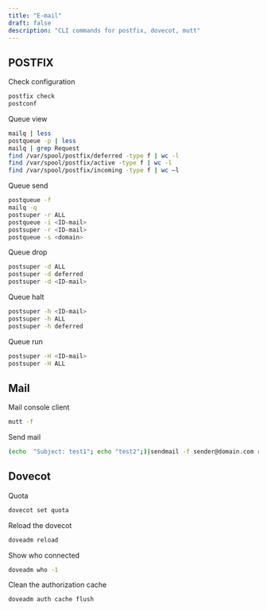 ```yaml
---
title: "E-mail"
draft: false
description: "CLI commands for postfix, dovecot, mutt"
---
```


## POSTFIX

Check configuration

```bash
postfix check
postconf
```

Queue view

```bash
mailq | less
postqueue -p | less
mailq | grep Request
find /var/spool/postfix/deferred -type f | wc -l
find /var/spool/postfix/active -type f | wc -l
find /var/spool/postfix/incoming -type f | wc –l
```

Queue send

```bash
postqueue -f
mailq -q
postsuper -r ALL
postqueue -i <ID-mail>
postsuper -r <ID-mail>
postqueue -s <domain>
```

Queue drop

```bash
postsuper -d ALL
postsuper -d deferred
postsuper -d <ID-mail>
```

Queue halt

```bash
postsuper -h <ID-mail>
postsuper -h ALL
postsuper -h deferred
```

Queue run

```bash
postsuper -H <ID-mail>
postsuper -H ALL
```

## Mail

Mail console client

```bash
mutt -f
```

Send mail

```bash
(echo  "Subject: test1"; echo "test2";)|sendmail -f sender@domain.com recipient@domain.com
```

## Dovecot

Quota

```bash
dovecot set quota
```

Reload the dovecot

```bash
doveadm reload
```

Show who connected

```bash
doveadm who -1
```

Clean the authorization cache

```bash
doveadm auth cache flush
```
